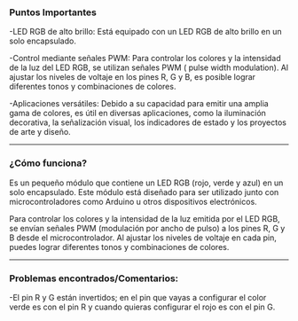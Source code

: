 ### Puntos Importantes

-LED RGB de alto brillo: Está equipado con un LED RGB de alto brillo en un solo encapsulado.

-Control mediante señales PWM: Para controlar los colores y la intensidad de la luz del LED RGB, se utilizan señales PWM (
pulse width modulation). Al ajustar los niveles de voltaje en los pines R, G y B, es posible lograr diferentes tonos y combinaciones de colores.

-Aplicaciones versátiles: Debido a su capacidad para emitir una amplia gama de colores, es útil en diversas aplicaciones, como la iluminación decorativa, la señalización visual, los indicadores de estado y los proyectos de arte y diseño.

-------------------
### ¿Cómo funciona?

Es un pequeño módulo que contiene un LED RGB (rojo, verde y azul) en un solo encapsulado. Este módulo está diseñado para ser utilizado junto con microcontroladores como Arduino u otros dispositivos electrónicos.

Para controlar los colores y la intensidad de la luz emitida por el LED RGB, se envían señales PWM (modulación por ancho de pulso) a los pines R, G y B desde el microcontrolador. Al ajustar los niveles de voltaje en cada pin, puedes lograr diferentes tonos y combinaciones de colores.

-------------------
### Problemas encontrados/Comentarios:

-El pin R y G están invertidos; en el pin que vayas a configurar el color verde es con el pin R y cuando quieras configurar el rojo es con el pin G.

